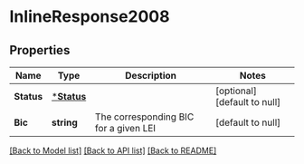 # InlineResponse2008

## Properties
Name | Type | Description | Notes
------------ | ------------- | ------------- | -------------
**Status** | [***Status**](Status.md) |  | [optional] [default to null]
**Bic** | **string** | The corresponding BIC for a given LEI | [default to null]

[[Back to Model list]](../README.md#documentation-for-models) [[Back to API list]](../README.md#documentation-for-api-endpoints) [[Back to README]](../README.md)

